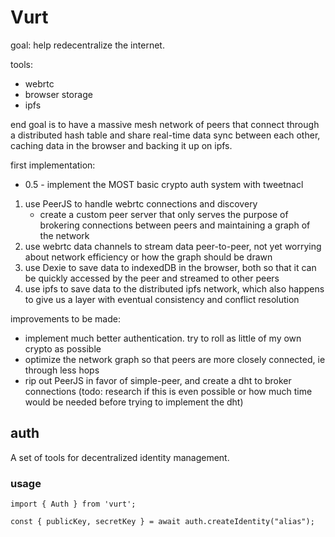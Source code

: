 # Vurt
goal: help redecentralize the internet.

tools: 
- webrtc 
- browser storage
- ipfs

end goal is to have a massive mesh network of peers that connect through a distributed hash table and share real-time data sync between each other, caching data in the browser and backing it up on ipfs.

first implementation:
- 0.5 - implement the MOST basic crypto auth system with tweetnacl
1. use PeerJS to handle webrtc connections and discovery
    - create a custom peer server that only serves the purpose of brokering connections between peers and maintaining a graph of the network
2. use webrtc data channels to stream data peer-to-peer, not yet worrying about network efficiency or how the graph should be drawn
3. use Dexie to save data to indexedDB in the browser, both so that it can be quickly accessed by the peer and streamed to other peers
4. use ipfs to save data to the distributed ipfs network, which also happens to give us a layer with eventual consistency and conflict resolution


improvements to be made:
- implement much better authentication. try to roll as little of my own crypto as possible
- optimize the network graph so that peers are more closely connected, ie through less hops
- rip out PeerJS in favor of simple-peer, and create a dht to broker connections (todo: research if this is even possible or how much time would be needed before trying to implement the dht)

## auth
A set of tools for decentralized identity management.

### usage
```
import { Auth } from 'vurt';

const { publicKey, secretKey } = await auth.createIdentity("alias");
```